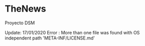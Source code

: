 # TheNews
Proyecto DSM

Update: 17/01/2020 Error : More than one file was found with OS independent path 'META-INF/LICENSE.md'  
